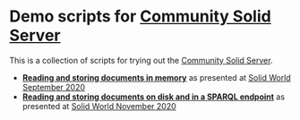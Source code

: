 # Demo scripts for [Community Solid Server](https://github.com/solid/community-server)

This is a collection of scripts for trying out the [Community Solid Server](https://github.com/solid/community-server).

- **[Reading and storing documents in memory](https://github.com/solid/community-server-demos/blob/main/solid-world-2020-sep/steps.sh)** as presented at [Solid World September 2020](https://vimeo.com/454813146)
- **[Reading and storing documents on disk and in a SPARQL endpoint](https://github.com/solid/community-server-demos/blob/main/solid-world-2020-nov/steps.sh)** as presented at [Solid World November 2020](https://www.eventbrite.com/e/solid-world-tickets-124481709143)
